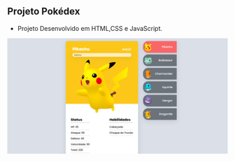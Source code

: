 ## Projeto Pokédex 


* Projeto Desenvolvido em HTML,CSS e JavaScript.

<img src="src/images/img1.PNG" alt="Print-Pokedex">

